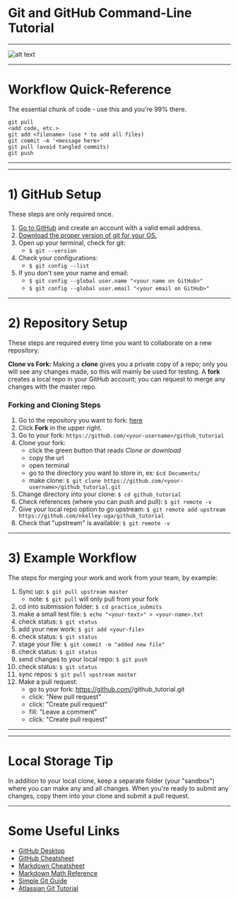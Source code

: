 # Git and GitHub Command-Line Tutorial

---

![alt text](https://imgs.xkcd.com/comics/git.png)

---

# Workflow Quick-Reference

The essential chunk of code - use this and you're 99% there.

```
git pull
<add code, etc.>
git add <filename> (use * to add all files)
git commit -m '<message here>'
git pull (avoid tangled commits)
git push
```

---
---

# 1) GitHub Setup

These steps are only required once.

1. [Go to GitHub](https://github.com/) and create an account with a valid email address.
2. [Download the proper version of git for your OS.](https://git-scm.com/)
3. Open up your terminal, check for git:
    * ```$ git --version```
4. Check your configurations:
    * ```$ git config --list```
5. If you don't see your name and email:
    * ```$ git config --global user.name "<your name on GitHub>"```
    * ```$ git config --global user.email "<your email on GitHub>"```
    
---
    
# 2) Repository Setup
    
These steps are required every time you want to collaborate on a new repository.
    
**Clone vs Fork:** Making a **clone** gives you a private copy of a repo; only you will see any changes made, so this will mainly be used for testing. A **fork** creates a local repo in your GitHub account; you can request to merge any changes with the master repo.
    
### Forking and Cloning Steps
    
1. Go to the repository you want to fork: [here](https://github.com/nkelley-uga/github_tutorial)
2. Click **Fork** in the upper right.
3. Go to your fork: ```https://github.com/<your-username>/github_tutorial```
4. Clone your fork:
    * click the green button that reads *Clone or download*
    * copy the url
    * open terminal
    * go to the directory you want to store in, ex: ```$cd Documents/```
    * make clone: ```$ git clone https://github.com/<your-username>/github_tutorial.git```
5. Change directory into your clone: ```$ cd github_tutorial```
6. Check references (where you can push and pull): ```$ git remote -v```
7. Give your local repo option to go upstream: ```$ git remote add upstream https://github.com/nkelley-uga/github_tutorial```
8. Check that "upstream" is available: ```$ git remote -v```
    
---    
    
# 3) Example Workflow
    
The steps for merging your work and work from your team, by example:
    
1. Sync up: ```$ git pull upstream master```
    * note: ```$ git pull``` will only pull from your fork
2. cd into submission folder: ```$ cd practice_submits```
3. make a small test file: ```$ echo "<your-text>" > <your-name>.txt```
4. check status: ```$ git status```
5. add your new work: ```$ git add <your-file>```
6. check status: ```$ git status```
7. stage your file: ```$ git commit -m "added new file"```
8. check status: ```$ git status```
9. send changes to your local repo: ```$ git push```
10. check status: ```$ git status```
11. sync repos: ```$ git pull upstream master```
12. Make a pull request:
    * go to your fork: https://github.com/<your-username>/github_tutorial.git
    * click: "New pull request"
    * click: "Create pull request"
    * fill: "Leave a comment"
    * click: "Create pull request"
    
---
---
    
# Local Storage Tip
    
In addition to your local clone, keep a separate folder (your "sandbox") where you can make any and all changes. When you're ready to submit any changes, copy them into your clone and submit a pull request.
    
---
    
# Some Useful Links
    
* [GitHub Desktop](https://desktop.github.com/)
* [GitHub Cheatsheet](https://github.github.com/training-kit/downloads/github-git-cheat-sheet.pdf)
* [Markdown Cheatsheet](https://github.com/adam-p/markdown-here/wiki/Markdown-Cheatsheet#code)
* [Markdown Math Reference](https://www.calvin.edu/~rpruim/courses/s341/S17/from-class/MathinRmd.html)
* [Simple Git Guide](http://rogerdudler.github.io/git-guide/)
* [Atlassian Git Tutorial](https://www.atlassian.com/git/tutorials)